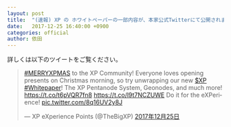 ```yaml
---
layout: post
title:  "(速報) XP の ホワイトペーパーの一部内容が、本家公式Twitterにて公開されました ！"
date:   2017-12-25 16:40:00 +0900
categories: official
author: 依田
---  
```

詳しくは以下のツイートをご覧ください。  

<blockquote class="twitter-tweet" data-lang="ja"><p lang="en" dir="ltr"><a href="https://twitter.com/hashtag/MERRYXPMAS?src=hash&amp;ref_src=twsrc%5Etfw">#MERRYXPMAS</a> to the XP Community! Everyone loves opening presents on Christmas morning, so try unwrapping our new <a href="https://twitter.com/search?q=%24XP&amp;src=ctag&amp;ref_src=twsrc%5Etfw">$XP</a> <a href="https://twitter.com/hashtag/Whitepaper?src=hash&amp;ref_src=twsrc%5Etfw">#Whitepaper</a>! The XP Pentanode System, Geonodes, and much more! <a href="https://t.co/t6pVQR7fn8">https://t.co/t6pVQR7fn8</a> <a href="https://t.co/l9t7NCZUWE">https://t.co/l9t7NCZUWE</a> Do it for the eXPerience! <a href="https://t.co/8q16UV2y8J">pic.twitter.com/8q16UV2y8J</a></p>&mdash; XP eXperience Points (@TheBigXP) <a href="https://twitter.com/TheBigXP/status/945189157634301953?ref_src=twsrc%5Etfw">2017年12月25日</a></blockquote>
<script async src="https://platform.twitter.com/widgets.js" charset="utf-8"></script>
